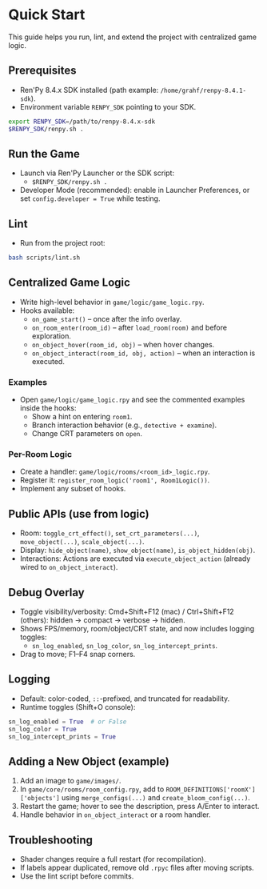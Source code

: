 # Quick Start

This guide helps you run, lint, and extend the project with centralized game logic.

## Prerequisites
- Ren'Py 8.4.x SDK installed (path example: `/home/grahf/renpy-8.4.1-sdk`).
- Environment variable `RENPY_SDK` pointing to your SDK.

```bash
export RENPY_SDK=/path/to/renpy-8.4.x-sdk
$RENPY_SDK/renpy.sh .
```

## Run the Game
- Launch via Ren'Py Launcher or the SDK script:
  - `$RENPY_SDK/renpy.sh .`
- Developer Mode (recommended): enable in Launcher Preferences, or set `config.developer = True` while testing.

## Lint
- Run from the project root:
```bash
bash scripts/lint.sh
```

## Centralized Game Logic
- Write high-level behavior in `game/logic/game_logic.rpy`.
- Hooks available:
  - `on_game_start()` – once after the info overlay.
  - `on_room_enter(room_id)` – after `load_room(room)` and before exploration.
  - `on_object_hover(room_id, obj)` – when hover changes.
  - `on_object_interact(room_id, obj, action)` – when an interaction is executed.

### Examples
- Open `game/logic/game_logic.rpy` and see the commented examples inside the hooks:
  - Show a hint on entering `room1`.
  - Branch interaction behavior (e.g., `detective + examine`).
  - Change CRT parameters on `open`.

### Per-Room Logic
- Create a handler: `game/logic/rooms/<room_id>_logic.rpy`.
- Register it: `register_room_logic('room1', Room1Logic())`.
- Implement any subset of hooks.

## Public APIs (use from logic)
- Room: `toggle_crt_effect()`, `set_crt_parameters(...)`, `move_object(...)`, `scale_object(...)`.
- Display: `hide_object(name)`, `show_object(name)`, `is_object_hidden(obj)`.
- Interactions: Actions are executed via `execute_object_action` (already wired to `on_object_interact`).

## Debug Overlay
- Toggle visibility/verbosity: Cmd+Shift+F12 (mac) / Ctrl+Shift+F12 (others): hidden → compact → verbose → hidden.
- Shows FPS/memory, room/object/CRT state, and now includes logging toggles:
  - `sn_log_enabled`, `sn_log_color`, `sn_log_intercept_prints`.
- Drag to move; F1–F4 snap corners.

## Logging
- Default: color-coded, `::`-prefixed, and truncated for readability.
- Runtime toggles (Shift+O console):
```python
sn_log_enabled = True  # or False
sn_log_color = True
sn_log_intercept_prints = True
```

## Adding a New Object (example)
1) Add an image to `game/images/`.
2) In `game/core/rooms/room_config.rpy`, add to `ROOM_DEFINITIONS['roomX']['objects']` using `merge_configs(...)` and `create_bloom_config(...)`.
3) Restart the game; hover to see the description, press A/Enter to interact.
4) Handle behavior in `on_object_interact` or a room handler.

## Troubleshooting
- Shader changes require a full restart (for recompilation).
- If labels appear duplicated, remove old `.rpyc` files after moving scripts.
- Use the lint script before commits.
